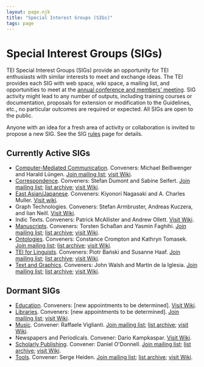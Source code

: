 ```yaml
---
layout: page.njk
title: "Special Interest Groups (SIGs)"
tags: page
---
```

# Special Interest Groups (SIGs)

TEI Special Interest Groups (SIGs) provide an opportunity for TEI enthusiasts with similar interests to meet and exchange ideas. The TEI provides each SIG with web space, wiki space, a mailing list, and opportunities to meet at the [annual conference and members' meeting](/Membership/Meetings/ "annual conference and members' meeting"). SIG activity might lead to any number of outputs, including training courses or documentation, proposals for extension or modification to the Guidelines, etc., no particular outcomes are required or expected. All SIGs are open to the public.

Anyone with an idea for a fresh area of activity or collaboration is invited to propose a new SIG. See the SIG [rules](/Activities/SIG/rules.xml "rules") page for details.

## Currently Active SIGs

* [Computer-Mediated Communication](/Activities/SIG/CMC/ "Computer-Mediated Communication"). Conveners: Michael Beißwenger and Harald Lüngen. [Join mailing list](https://groups.google.com/d/forum/tei-cmc "Join mailing list"); [visit Wiki](https://wiki.tei-c.org/index.php/SIG:Computer-Mediated_Communication "visit Wiki").
* [Correspondence](/Activities/SIG/Correspondence/ "Correspondence"). Conveners: Stefan Dumont and Sabine Seifert. [Join mailing list](https://lists.psu.edu/cgi-bin/wa?SUBED1=TEI-CORRESP-SIG&A=1 "Join mailing list"); [list archive](https://lists.psu.edu/cgi-bin/wa?A0=TEI-CORRESP-SIG "list archive"); [visit Wiki](https://wiki.tei-c.org/index.php/SIG:Correspondence "visit Wiki").
* [East Asian/Japanese](/Activities/SIG/EastAsian/ "East Asian/Japanese"). Conveners: Kiyonori Nagasaki and A. Charles Muller. [Visit wiki](https://wiki.tei-c.org/index.php/SIG:East_Asian "Visit wiki").
* Graph Technologies. Conveners: Stefan Armbruster, Andreas Kuczera, and Iian Neill. [Visit Wiki](https://wiki.tei-c.org/index.php/SIG:GraphTechnologies).
* Indic Texts. Conveners: Patrick McAllister and Andrew Ollett. [Visit Wiki](https://wiki.tei-c.org/index.php/SIG:IndicTexts "Visit Wiki").
* [Manuscripts](/Activities/SIG/Manuscript/ "Manuscripts"). Conveners: Torsten Schaßan and Yasmin Faghihi. [Join mailing list](https://lists.psu.edu/cgi-bin/wa?SUBED1=TEI-MS-SIG&A=1 "Join mailing list"); [list archive](https://lists.psu.edu/cgi-bin/wa?A0=TEI-MS-SIG "list archive"); [visit Wiki](https://wiki.tei-c.org/index.php/SIG:MSS "visit Wiki").
* [Ontologies](/Activities/SIG/Ontologies/ "Ontologies"). Conveners: Constance Crompton and Kathryn Tomasek. [Join mailing list](https://lists.psu.edu/cgi-bin/wa?SUBED1=TEI-ONTO-SIG&A=1 "Join mailing list"); [list archive](https://lists.psu.edu/cgi-bin/wa?A0=TEI-MS-SIG "list archive"); [visit Wiki](https://wiki.tei-c.org/index.php/SIG:Ontologies "visit Wiki").
* [TEI for Linguists](/activities/sig/tei-for-linguists/ "TEI for Linguists"). Conveners: Piotr Bański and Susanne Haaf. [Join mailing list](https://lists.psu.edu/cgi-bin/wa?SUBED1=TEI-LINGUISTICS&A=1 "Join mailing list"); [list archive](https://lists.psu.edu/cgi-bin/wa?A0=TEI-LINGUISTICS "list archive"); [visit Wiki](https://wiki.tei-c.org/index.php/SIG:TEI_for_Linguists "visit Wiki").
* [Text and Graphics](/Activities/SIG/Graphics/ "Text and Graphics"). Conveners: John Walsh and Martin de la Iglesia. [Join mailing list](https://lists.psu.edu/cgi-bin/wa?SUBED1=TEI-GRAPHICS-SIG&A=1 "Join mailing list"); [list archive](https://lists.psu.edu/cgi-bin/wa?A0=TEI-GRAPHICS-SIG "list archive"); [visit Wiki](https://wiki.tei-c.org/index.php/SIG:Text%26Graphic "visit Wiki").

## Dormant SIGs

* [Education](/Activities/SIG/Education/ "Education"). Conveners: [new appointments to be determined]. [Visit Wiki](https://wiki.tei-c.org/index.php/SIG:Education "visit Wiki").
* [Libraries](/Activities/SIG/Libraries/ "Libraries"). Conveners: [new appointments to be determined]. [Join mailing list](https://iulist.indiana.edu/sympa/info/teilib-l "Join mailing list"); [visit Wiki](https://wiki.tei-c.org/index.php/SIG:Libraries "visit Wiki").
* [Music](/Activities/SIG/Music/ "Music"). Convener: Raffaele Viglianti. [Join mailing list](https://listserv.brown.edu/cgi-bin/wa?SUBED1=TEI-MUSIC-SIG&A=1 "Join mailing list"); [list archive](https://listserv.brown.edu/archives/cgi-bin/wa?A0=TEI-MUSIC-SIG "list archive"); [visit Wiki](https://wiki.tei-c.org/index.php/SIG:Music "visit Wiki").
* Newspapers and Periodicals. Convener: Dario Kampkaspar. [Visit Wiki](/Activities/SIG/ "Visit Wiki").
* [Scholarly Publishing](/Activities/SIG/Publishing/ "Scholarly Publishing"). Convener: Daniel O'Donnell. [Join mailing list](https://lists.psu.edu/cgi-bin/wa?SUBED1=TEI-PUB-SIG&A=1 "Join mailing list"); [list archive](https://lists.psu.edu/cgi-bin/wa?A0=TEI-PUB-SIG "list archive"); [visit Wiki](https://wiki.tei-c.org/index.php/SIG:Scholarly_Publishing "visit Wiki").
* [Tools](/Activities/SIG/Tools/ "Tools"). Convener: Serge Heiden. [Join mailing list](https://listserv.brown.edu/cgi-bin/wa?SUBED1=TEI-TOOLS-SIG&A=1 "Join mailing list"); [list archive](https://listserv.brown.edu/archives/cgi-bin/wa?A0=tei-tools-sig "list archive"); [visit Wiki](https://wiki.tei-c.org/index.php/SIG:Tools "visit Wiki").

